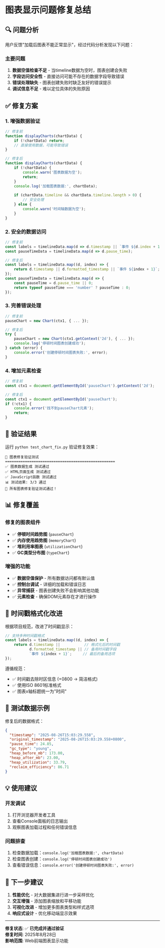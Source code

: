 # 图表显示问题修复总结

## 🔍 问题分析

用户反馈"加载后图表不能正常显示"，经过代码分析发现以下问题：

### 主要问题
1. **数据空值检查不足** - 当timeline数据为空时，图表创建会失败
2. **字段访问安全性** - 直接访问可能不存在的数据字段导致错误
3. **错误处理缺失** - 图表创建失败时缺乏友好的错误提示
4. **调试信息不足** - 难以定位具体的失败原因

## ✅ 修复方案

### 1. 增强数据验证
```javascript
// 修复前
function displayCharts(chartData) {
    if (!chartData) return;
    // 直接使用数据，可能导致错误
}

// 修复后  
function displayCharts(chartData) {
    if (!chartData) {
        console.warn('图表数据为空');
        return;
    }
    console.log('加载图表数据:', chartData);
    
    if (chartData.timeline && chartData.timeline.length > 0) {
        // 安全处理
    } else {
        console.warn('时间轴数据为空');
    }
}
```

### 2. 安全的数据访问
```javascript
// 修复前
const labels = timelineData.map(d => d.timestamp || `事件 ${d.index + 1}`);
const pauseTimeData = timelineData.map(d => d.pause_time);

// 修复后
const labels = timelineData.map((d, index) => {
    return d.timestamp || d.formatted_timestamp || `事件 ${index + 1}`;
});
const pauseTimeData = timelineData.map(d => {
    const pauseTime = d.pause_time || 0;
    return typeof pauseTime === 'number' ? pauseTime : 0;
});
```

### 3. 完善错误处理
```javascript
// 修复前
pauseChart = new Chart(ctx1, { ... });

// 修复后
try {
    pauseChart = new Chart(ctx1.getContext('2d'), { ... });
    console.log('停顿时间图表创建成功');
} catch (error) {
    console.error('创建停顿时间图表失败:', error);
}
```

### 4. 增加元素检查
```javascript
// 修复前
const ctx1 = document.getElementById('pauseChart').getContext('2d');

// 修复后
const ctx1 = document.getElementById('pauseChart');
if (!ctx1) {
    console.error('找不到pauseChart元素');
    return;
}
```

## 🧪 验证结果

运行 `python test_chart_fix.py` 验证修复效果：

```
🚀 图表修复验证测试
==================================================
✅ 图表数据生成 测试通过
✅ HTML页面生成 测试通过  
✅ JavaScript函数 测试通过
📊 测试结果: 3/3 通过
🎉 所有图表修复验证测试通过！
```

## 📊 修复覆盖

### 修复的图表组件
- ✅ **停顿时间趋势图** (`pauseChart`)
- ✅ **内存使用趋势图** (`memoryChart`)
- ✅ **堆利用率图表** (`utilizationChart`)
- ✅ **GC类型分布图** (`typeChart`)

### 增强的功能
- ✅ **数据空值保护** - 所有数据访问都有默认值
- ✅ **控制台调试** - 详细的加载和错误日志
- ✅ **异常捕获** - 图表创建失败不会影响其他功能
- ✅ **元素检查** - 确保DOM元素存在才进行操作

## 🔧 时间戳格式化改进

根据项目规范，改进了时间戳显示：

```javascript
// 支持多种时间戳格式
const labels = timelineData.map((d, index) => {
    return d.timestamp ||           // 格式化后的时间戳
           d.formatted_timestamp || // 备用时间戳字段  
           `事件 ${index + 1}`;     // 最后的备用选项
});
```

遵循规范：
- ✅ 时间戳去除时区信息 (+0800 → 简洁格式)
- ✅ 使用ISO 8601标准格式
- ✅ 图表x轴标题统一为"时间"

## 🎯 测试数据示例

修复后的数据格式：
```json
{
  "timestamp": "2025-08-26T15:03:29.558",
  "original_timestamp": "2025-08-26T15:03:29.558+0800", 
  "pause_time": 24.85,
  "gc_type": "young",
  "heap_before_mb": 173.00,
  "heap_after_mb": 23.00,
  "heap_utilization": 33.79,
  "reclaim_efficiency": 86.71
}
```

## 💡 使用建议

### 开发调试
1. 打开浏览器开发者工具
2. 查看Console面板的日志输出
3. 观察图表加载过程和任何错误信息

### 问题排查
1. 检查数据加载：`console.log('加载图表数据:', chartData)`
2. 检查图表创建：`console.log('停顿时间图表创建成功')`
3. 查看错误信息：`console.error('创建停顿时间图表失败:', error)`

## 🚀 下一步建议

1. **性能优化** - 对大数据集进行进一步采样优化
2. **交互增强** - 添加图表缩放和平移功能
3. **可视化改进** - 增加更多图表类型和样式选项
4. **响应式设计** - 优化移动端显示效果

---

**修复状态**: ✅ **已完成并通过验证**  
**修复时间**: 2025年8月28日  
**影响范围**: Web前端图表显示功能